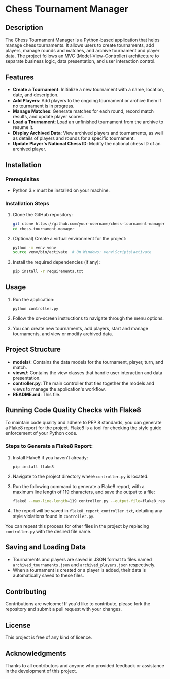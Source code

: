 # Chess Tournament Manager

## Description

The Chess Tournament Manager is a Python-based application that helps manage chess tournaments. It allows users to create tournaments, add players, manage rounds and matches, and archive tournament and player data. The project follows an MVC (Model-View-Controller) architecture to separate business logic, data presentation, and user interaction control.

## Features

- **Create a Tournament**: Initialize a new tournament with a name, location, date, and description.
- **Add Players**: Add players to the ongoing tournament or archive them if no tournament is in progress.
- **Manage Matches**: Generate matches for each round, record match results, and update player scores.
- **Load a Tournament**: Load an unfinished tournament from the archive to resume it.
- **Display Archived Data**: View archived players and tournaments, as well as details of players and rounds for a specific tournament.
- **Update Player's National Chess ID**: Modify the national chess ID of an archived player.

## Installation

### Prerequisites

- Python 3.x must be installed on your machine.

### Installation Steps

1. Clone the GitHub repository:

    ```bash
    git clone https://github.com/your-username/chess-tournament-manager.git
    cd chess-tournament-manager
    ```

2. (Optional) Create a virtual environment for the project:

    ```bash
    python -m venv venv
    source venv/bin/activate  # On Windows: venv\Scripts\activate
    ```

3. Install the required dependencies (if any):

    ```bash
    pip install -r requirements.txt
    ```

## Usage

1. Run the application:

    ```bash
    python controller.py
    ```

2. Follow the on-screen instructions to navigate through the menu options.

3. You can create new tournaments, add players, start and manage tournaments, and view or modify archived data.

## Project Structure

- **models/**: Contains the data models for the tournament, player, turn, and match.
- **views/**: Contains the view classes that handle user interaction and data presentation.
- **controller.py**: The main controller that ties together the models and views to manage the application's workflow.
- **README.md**: This file.

## Running Code Quality Checks with Flake8

To maintain code quality and adhere to PEP 8 standards, you can generate a Flake8 report for the project. Flake8 is a tool for checking the style guide enforcement of your Python code.

### Steps to Generate a Flake8 Report:

1. Install Flake8 if you haven't already:

    ```bash
    pip install flake8
    ```

2. Navigate to the project directory where `controller.py` is located.

3. Run the following command to generate a Flake8 report, with a maximum line length of 119 characters, and save the output to a file:

    ```bash
    flake8 --max-line-length=119 controller.py --output-file=flake8_report_file_name.txt
    ```

4. The report will be saved in `flake8_report_controller.txt`, detailing any style violations found in `controller.py`.

You can repeat this process for other files in the project by replacing `controller.py` with the desired file name.

## Saving and Loading Data

- Tournaments and players are saved in JSON format to files named `archived_tournaments.json` and `archived_players.json` respectively.
- When a tournament is created or a player is added, their data is automatically saved to these files.

## Contributing

Contributions are welcome! If you'd like to contribute, please fork the repository and submit a pull request with your changes.

## License

This project is free of any kind of licence.

## Acknowledgments

Thanks to all contributors and anyone who provided feedback or assistance in the development of this project.
